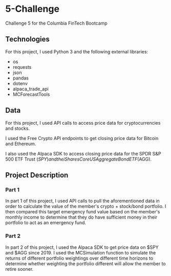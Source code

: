 # 5-Challenge
Challenge 5 for the Columbia FinTech Bootcamp

## Technologies
For this project, I used Python 3 and the following external libraries:
* os
* requests
* json
* pandas
* dotenv
* alpaca_trade_api
* MCForecastTools

## Data

For this project, I used API calls to access price data for cryptocurrencies and stocks. 

I used the Free Crypto API endpoints to get closing price data for Bitcoin and Ethereum. 

I also used the Alpaca SDK to access closing price data for the SPDR S&P 500 ETF Trust ($SPY) and the iShares Core US Aggregate Bond ETF ($AGG). 

## Project Description

### Part 1
In part 1 of this project, I used API calls to pull the aforementioned data in order to calculate the value of the member's crypto + stock/bond portfolio. I then compared this target emergency fund value based on the member's monthly income to determine that they do have sufficient money in their portfolio to act as an emergency fund. 

### Part 2
In part 2 of this project, I used the Alpaca SDK to get price data on $SPY and $AGG since 2019. I used the MCSimulation function to simulate the returns of different portfolio weightings over different time horizons to determine whether weighting the portfolio different will allow the member to retire sooner.
